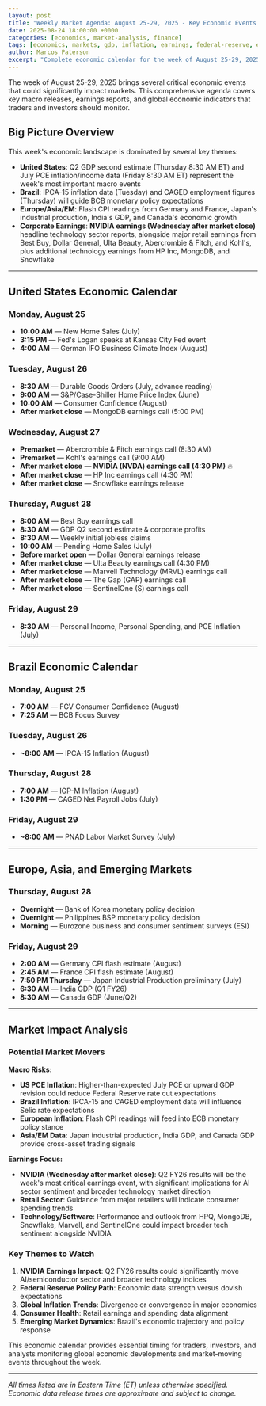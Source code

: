 ```yaml
---
layout: post
title: "Weekly Market Agenda: August 25-29, 2025 - Key Economic Events and Earnings"
date: 2025-08-24 18:00:00 +0000
categories: [economics, market-analysis, finance]
tags: [economics, markets, gdp, inflation, earnings, federal-reserve, economic-calendar, weekly-agenda, nvidia, ai, technology]
author: Marcos Paterson
excerpt: "Complete economic calendar for the week of August 25-29, 2025. Key events include NVIDIA earnings (Wednesday), US Q2 GDP revision, July PCE inflation data, major retail earnings, and global economic indicators from Brazil, Europe, and Asia."
---
```


The week of August 25-29, 2025 brings several critical economic events that could significantly impact markets. This comprehensive agenda covers key macro releases, earnings reports, and global economic indicators that traders and investors should monitor.

## Big Picture Overview

This week's economic landscape is dominated by several key themes:

- **United States**: Q2 GDP second estimate (Thursday 8:30 AM ET) and July PCE inflation/income data (Friday 8:30 AM ET) represent the week's most important macro events
- **Brazil**: IPCA-15 inflation data (Tuesday) and CAGED employment figures (Thursday) will guide BCB monetary policy expectations
- **Europe/Asia/EM**: Flash CPI readings from Germany and France, Japan's industrial production, India's GDP, and Canada's economic growth
- **Corporate Earnings**: **NVIDIA earnings (Wednesday after market close)** headline technology sector reports, alongside major retail earnings from Best Buy, Dollar General, Ulta Beauty, Abercrombie & Fitch, and Kohl's, plus additional technology earnings from HP Inc, MongoDB, and Snowflake

---

## United States Economic Calendar

### Monday, August 25
- **10:00 AM** — New Home Sales (July)
- **3:15 PM** — Fed's Logan speaks at Kansas City Fed event
- **4:00 AM** — German IFO Business Climate Index (August)

### Tuesday, August 26
- **8:30 AM** — Durable Goods Orders (July, advance reading)
- **9:00 AM** — S&P/Case-Shiller Home Price Index (June)
- **10:00 AM** — Consumer Confidence (August)
- **After market close** — MongoDB earnings call (5:00 PM)

### Wednesday, August 27
- **Premarket** — Abercrombie & Fitch earnings call (8:30 AM)
- **Premarket** — Kohl's earnings call (9:00 AM)
- **After market close** — **NVIDIA (NVDA) earnings call (4:30 PM)** 🔥
- **After market close** — HP Inc earnings call (4:30 PM)
- **After market close** — Snowflake earnings release

### Thursday, August 28
- **8:00 AM** — Best Buy earnings call
- **8:30 AM** — GDP Q2 second estimate & corporate profits
- **8:30 AM** — Weekly initial jobless claims
- **10:00 AM** — Pending Home Sales (July)
- **Before market open** — Dollar General earnings release
- **After market close** — Ulta Beauty earnings call (4:30 PM)
- **After market close** — Marvell Technology (MRVL) earnings call
- **After market close** — The Gap (GAP) earnings call
- **After market close** — SentinelOne (S) earnings call

### Friday, August 29
- **8:30 AM** — Personal Income, Personal Spending, and PCE Inflation (July)

---

## Brazil Economic Calendar

### Monday, August 25
- **7:00 AM** — FGV Consumer Confidence (August)
- **7:25 AM** — BCB Focus Survey

### Tuesday, August 26
- **~8:00 AM** — IPCA-15 Inflation (August)

### Thursday, August 28
- **7:00 AM** — IGP-M Inflation (August)
- **1:30 PM** — CAGED Net Payroll Jobs (July)

### Friday, August 29
- **~8:00 AM** — PNAD Labor Market Survey (July)

---

## Europe, Asia, and Emerging Markets

### Thursday, August 28
- **Overnight** — Bank of Korea monetary policy decision
- **Overnight** — Philippines BSP monetary policy decision
- **Morning** — Eurozone business and consumer sentiment surveys (ESI)

### Friday, August 29
- **2:00 AM** — Germany CPI flash estimate (August)
- **2:45 AM** — France CPI flash estimate (August)
- **7:50 PM Thursday** — Japan Industrial Production preliminary (July)
- **6:30 AM** — India GDP (Q1 FY26)
- **8:30 AM** — Canada GDP (June/Q2)

---

## Market Impact Analysis

### Potential Market Movers

**Macro Risks:**
- **US PCE Inflation**: Higher-than-expected July PCE or upward GDP revision could reduce Federal Reserve rate cut expectations
- **Brazil Inflation**: IPCA-15 and CAGED employment data will influence Selic rate expectations
- **European Inflation**: Flash CPI readings will feed into ECB monetary policy stance
- **Asia/EM Data**: Japan industrial production, India GDP, and Canada GDP provide cross-asset trading signals

**Earnings Focus:**
- **NVIDIA (Wednesday after market close)**: Q2 FY26 results will be the week's most critical earnings event, with significant implications for AI sector sentiment and broader technology market direction
- **Retail Sector**: Guidance from major retailers will indicate consumer spending trends
- **Technology/Software**: Performance and outlook from HPQ, MongoDB, Snowflake, Marvell, and SentinelOne could impact broader tech sentiment alongside NVIDIA

### Key Themes to Watch

1. **NVIDIA Earnings Impact**: Q2 FY26 results could significantly move AI/semiconductor sector and broader technology indices
2. **Federal Reserve Policy Path**: Economic data strength versus dovish expectations
3. **Global Inflation Trends**: Divergence or convergence in major economies
4. **Consumer Health**: Retail earnings and spending data alignment
5. **Emerging Market Dynamics**: Brazil's economic trajectory and policy response

This economic calendar provides essential timing for traders, investors, and analysts monitoring global economic developments and market-moving events throughout the week.

---

*All times listed are in Eastern Time (ET) unless otherwise specified. Economic data release times are approximate and subject to change.*
